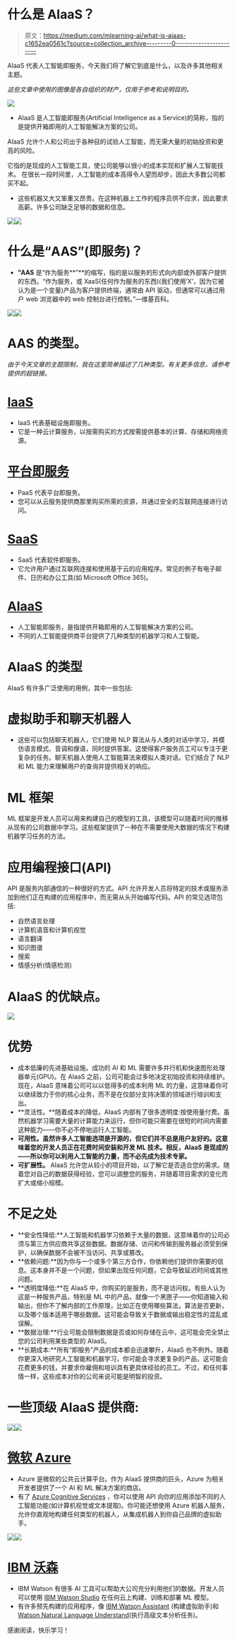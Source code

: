 # 什么是 AIaaS？

> 原文：<https://medium.com/mlearning-ai/what-is-aiaas-c1652ea0561c?source=collection_archive---------0----------------------->

AIaaS 代表人工智能即服务，今天我们将了解它到底是什么，以及许多其他相关主题。

*这些文章中使用的图像是各自组织的财产，仅用于参考和说明目的。*

![](img/2b46442c2ff13e32274f6e0d76813337.png)

*   AIaaS 是人工智能即服务(Artificial Intelligence as a Service)的简称，指的是提供开箱即用的人工智能解决方案的公司。

AIaaS 允许个人和公司出于各种目的试验人工智能，而无需大量的初始投资和更高的风险。

它指的是现成的人工智能工具，使公司能够以很小的成本实现和扩展人工智能技术。
在很长一段时间里，人工智能的成本高得令人望而却步，因此大多数公司都买不起。

*   这些机器又大又笨重又昂贵。在这种机器上工作的程序员供不应求，因此要求高薪。许多公司缺乏足够的数据和信息。

![](img/f96f56695b751941974990c14401a0f3.png)![](img/73f566de157d8e4b96f7abc2baeb3801.png)

# 什么是“AAS”(即服务)？

*   **"AAS** 是“作为服务**”**的缩写，指的是以服务的形式向内部或外部客户提供的东西。“作为服务，或 XaaS(任何作为服务的东西)(我们使用‘X’，因为它被认为是一个变量)产品为客户提供终端，通常由 API 驱动，但通常可以通过用户 web 浏览器中的 web 控制台进行控制。”—维基百科。

![](img/9964be61fd02817e2e8aa37ad5353339.png)![](img/0290e89e2541837c5963cf1e562c52dd.png)

# AAS 的类型。

*由于今天文章的主题限制，我在这里简单描述了几种类型。有关更多信息，请参考提供的超链接。*

# [IaaS](https://azure.microsoft.com/en-in/overview/what-is-iaas/)

*   IaaS 代表基础设施即服务。
*   它是一种云计算服务，以按需购买的方式按需提供基本的计算、存储和网络资源。

# [平台即服务](https://azure.microsoft.com/en-in/overview/what-is-paas/)

*   PaaS 代表平台即服务。
*   您可以从云服务提供商那里购买所需的资源，并通过安全的互联网连接进行访问。

# [SaaS](https://azure.microsoft.com/en-in/overview/what-is-saas/)

*   SaaS 代表软件即服务。
*   它允许用户通过互联网连接和使用基于云的应用程序。常见的例子有电子邮件、日历和办公工具(如 Microsoft Office 365)。

# [AIaaS](https://searchenterpriseai.techtarget.com/definition/Artificial-Intelligence-as-a-Service-AIaaS#:~:text=Artificial%20Intelligence%20as%20a%20Service%20(AIaaS)%20is%20the%20third%20party,investment%20and%20with%20lower%20risk.)

*   人工智能即服务，是指提供开箱即用的人工智能解决方案的公司。
*   不同的人工智能提供商平台提供了几种类型的机器学习和人工智能。

# AIaaS 的类型

AIaaS 有许多广泛使用的用例，其中一些包括:

# 虚拟助手和聊天机器人

*   这些可以包括聊天机器人，它们使用 NLP 算法从与人类的对话中学习，并模仿语言模式、音调和俚语，同时提供答案。这使得客户服务员工可以专注于更复杂的任务。聊天机器人使用人工智能算法来模拟人类对话。它们结合了 NLP 和 ML 能力来理解用户的查询并提供相关的响应。

# ML 框架

ML 框架是开发人员可以用来构建自己的模型的工具，该模型可以随着时间的推移从现有的公司数据中学习。这些框架提供了一种在不需要使用大数据的情况下构建机器学习任务的方法。

# 应用编程接口(API)

API 是服务内部通信的一种很好的方式。API 允许开发人员将特定的技术或服务添加到他们正在构建的应用程序中，而无需从头开始编写代码。API 的常见选项包括:

*   自然语言处理
*   计算机语音和计算机视觉
*   语言翻译
*   知识图谱
*   搜索
*   情感分析(情感检测)

# AIaaS 的优缺点。

![](img/61baeb09f5351eff3db5ea5d8908c981.png)

# 优势

*   成本低廉的先进基础设施。成功的 AI 和 ML 需要许多并行机和快速图形处理器单元(GPU)。在 AIaaS 之前，公司可能会过多地决定初始投资和持续维护。现在，AIaaS 意味着公司可以以低得多的成本利用 ML 的力量，这意味着你可以继续致力于你的核心业务，而不是在仅部分支持决策的领域进行培训和支出。
*   **灵活性。**随着成本的降低，AIaaS 内部有了很多透明度:按使用量付费。虽然机器学习需要大量的计算能力来运行，但你可能只需要在很短的时间内需要这种能力——你不必不停地运行人工智能。
*   **可用性。虽然许多人工智能选项是开源的，但它们并不总是用户友好的。这意味着您的开发人员正在花费时间安装和开发 ML 技术。相反，AIaaS 是现成的——所以你可以利用人工智能的力量，而不必先成为技术专家。**
*   **可扩展性。** AIaaS 允许您从较小的项目开始，以了解它是否适合您的需求。随着您对自己的数据获得经验，您可以调整您的服务，并随着项目需求的变化而扩大或缩小规模。

# 不足之处

*   **安全性降低:**人工智能和机器学习依赖于大量的数据，这意味着你的公司必须与第三方供应商共享这些数据。数据存储、访问和传输到服务器必须受到保护，以确保数据不会被不当访问、共享或篡改。
*   **依赖问题:**因为你与一个或多个第三方合作，你依赖他们提供你需要的信息。这本身并不是一个问题，但如果出现任何问题，它会导致延迟时间或其他问题。
*   **透明度降低:**在 AIaaS 中，你购买的是服务，而不是访问权。有些人认为这是一种服务产品，特别是 ML 中的产品，就像一个黑匣子——你知道输入和输出，但你不了解内部的工作原理，比如正在使用哪些算法，算法是否更新，以及哪个版本适用于哪些数据。这可能会导致关于数据或输出稳定性的混乱或误解。
*   **数据治理:**行业可能会限制数据是否或如何存储在云中，这可能会完全禁止您的公司利用某些类型的 AIaaS。
*   **长期成本:**所有“即服务”产品的成本都会迅速攀升，AIaaS 也不例外。随着你更深入地研究人工智能和机器学习，你可能会寻求更复杂的产品，这可能会花费更多的钱，并要求你雇佣和培训具有更具体经验的员工。不过，和任何事情一样，这些成本对你的公司来说可能是明智的投资。

# 一些顶级 AIaaS 提供商:

![](img/bc1427a6bbd166e93348f5571ec5a10c.png)![](img/6a8d929682a5b16451eb414de6a1f4f3.png)

# [微软 Azure](https://azure.microsoft.com/en-in/)

*   Azure 是微软的公共云计算平台。作为 AIaaS 提供商的巨头，Azure 为相关开发者提供了一个 AI 和 ML 解决方案的商店。
*   有了 [Azure Cognitive Services](https://azure.microsoft.com/en-in/services/cognitive-services/) ，你可以使用 API 向你的应用添加不同的人工智能功能(如计算机视觉或文本提取)。你可能还想使用 Azure 机器人服务，允许你直观地构建任何类型的机器人，从集成机器人到你自己品牌的虚拟助手。

![](img/1f2f987dfa81b4469237f224e4984119.png)![](img/86c9c3e8d2b9e7f13b81cf316da28f9b.png)

# [IBM 沃森](https://www.ibm.com/in-en/watson)

*   IBM Watson 有很多 AI 工具可以帮助大公司充分利用他们的数据。开发人员可以使用 [IBM Watson Studio](https://www.ibm.com/in-en/cloud/watson-studio) 在任何云上构建、训练和部署 ML 模型。
*   有许多预先构建的应用程序，像 [IBM Watson Assistant](https://www.ibm.com/in-en/products/watson-assistant) (构建虚拟助手)和[Watson Natural Language Understand](https://www.ibm.com/in-en/cloud/watson-natural-language-understanding)(执行高级文本分析任务)。

感谢阅读，快乐学习！